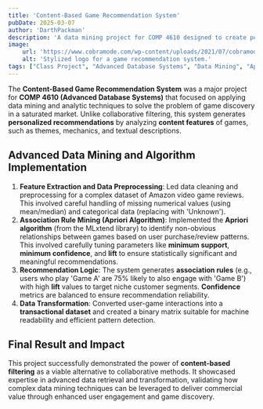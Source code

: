 ```yaml
---
title: 'Content-Based Game Recommendation System'
pubDate: 2025-03-07
author: 'DarthPackman'
description: 'A data mining project for COMP 4610 designed to create personalized game recommendations based on game metadata (content features) rather than social interactions, utilizing the Apriori algorithm.'
image:
    url: 'https://www.cobramode.com/wp-content/uploads/2021/07/cobramode-logo-website-big-1024x550.png'
    alt: 'Stylized logo for a game recommendation system.'
tags: ["Class Project", "Advanced Database Systems", "Data Mining", "Apriori Algorithm", "Machine Learning", "Recommendation Systems"]
---
```


The **Content-Based Game Recommendation System** was a major project for **COMP 4610 (Advanced Database Systems)** that focused on applying data mining and analytic techniques to solve the problem of game discovery in a saturated market. Unlike collaborative filtering, this system generates **personalized recommendations** by analyzing **content features** of games, such as themes, mechanics, and textual descriptions.

## Advanced Data Mining and Algorithm Implementation

1.  **Feature Extraction and Data Preprocessing**: Led data cleaning and preprocessing for a complex dataset of Amazon video game reviews. This involved careful handling of missing numerical values (using mean/median) and categorical data (replacing with 'Unknown').
2.  **Association Rule Mining (Apriori Algorithm)**: Implemented the **Apriori algorithm** (from the MLxtend library) to identify non-obvious relationships between games based on user purchase/review patterns. This involved carefully tuning parameters like **minimum support**, **minimum confidence**, and **lift** to ensure statistically significant and meaningful recommendations.
3.  **Recommendation Logic**: The system generates **association rules** (e.g., users who play 'Game A' are 75% likely to also engage with 'Game B') with high **lift** values to target niche customer segments. **Confidence** metrics are balanced to ensure recommendation reliability.
4.  **Data Transformation**: Converted user-game interactions into a **transactional dataset** and created a binary matrix suitable for machine readability and efficient pattern detection.

## Final Result and Impact

This project successfully demonstrated the power of **content-based filtering** as a viable alternative to collaborative methods. It showcased expertise in advanced data retrieval and transformation, validating how complex data mining techniques can be leveraged to deliver commercial value through enhanced user engagement and game discovery.
